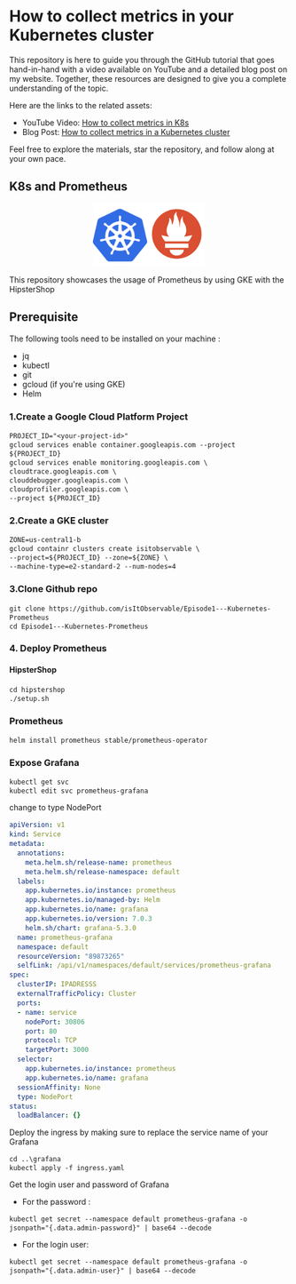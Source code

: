 # How to collect metrics in your Kubernetes cluster

This repository is here to guide you through the GitHub tutorial that goes hand-in-hand with a video available on YouTube and a detailed blog post on my website. 
Together, these resources are designed to give you a complete understanding of the topic.

Here are the links to the related assets:
- YouTube Video: [How to collect metrics in K8s](https://www.youtube.com/watch?v=JQrk6HwlN78)
- Blog Post: [How to collect metrics in a Kubernetes cluster](https://isitobservable.io/observability/kubernetes/collect-metrics-in-kubernetes-cluster)

Feel free to explore the materials, star the repository, and follow along at your own pace.

## K8s and Prometheus
<p align="center"><img src="/image/k8sprom.png" width="40%" alt="Prometheus Logo" /></p>

This repository showcases the usage of Prometheus by using GKE with the HipsterShop


## Prerequisite
The following tools need to be installed on your machine :
- jq
- kubectl
- git
- gcloud (if you're using GKE)
- Helm
  
### 1.Create a Google Cloud Platform Project
```
PROJECT_ID="<your-project-id>"
gcloud services enable container.googleapis.com --project ${PROJECT_ID}
gcloud services enable monitoring.googleapis.com \
cloudtrace.googleapis.com \
clouddebugger.googleapis.com \
cloudprofiler.googleapis.com \
--project ${PROJECT_ID}
```
### 2.Create a GKE cluster
```
ZONE=us-central1-b
gcloud containr clusters create isitobservable \
--project=${PROJECT_ID} --zone=${ZONE} \
--machine-type=e2-standard-2 --num-nodes=4
```
### 3.Clone Github repo
```
git clone https://github.com/isItObservable/Episode1---Kubernetes-Prometheus
cd Episode1---Kubernetes-Prometheus
```
### 4. Deploy Prometheus
#### HipsterShop
```
cd hipstershop
./setup.sh
```
### Prometheus
```
helm install prometheus stable/prometheus-operator
```
### Expose Grafana
```
kubectl get svc
kubectl edit svc prometheus-grafana
```
change to type NodePort
```yaml
apiVersion: v1
kind: Service
metadata:
  annotations:
    meta.helm.sh/release-name: prometheus
    meta.helm.sh/release-namespace: default
  labels:
    app.kubernetes.io/instance: prometheus
    app.kubernetes.io/managed-by: Helm
    app.kubernetes.io/name: grafana
    app.kubernetes.io/version: 7.0.3
    helm.sh/chart: grafana-5.3.0
  name: prometheus-grafana
  namespace: default
  resourceVersion: "89873265"
  selfLink: /api/v1/namespaces/default/services/prometheus-grafana
spec:
  clusterIP: IPADRESSS
  externalTrafficPolicy: Cluster
  ports:
  - name: service
    nodePort: 30806
    port: 80
    protocol: TCP
    targetPort: 3000
  selector:
    app.kubernetes.io/instance: prometheus
    app.kubernetes.io/name: grafana
  sessionAffinity: None
  type: NodePort
status:
  loadBalancer: {}
```
Deploy the ingress by making sure to replace the service name of your Grafana
```
cd ..\grafana
kubectl apply -f ingress.yaml
```
Get the login user and password of Grafana
* For the password :
```
kubectl get secret --namespace default prometheus-grafana -o jsonpath="{.data.admin-password}" | base64 --decode
```
* For the login user:
```
kubectl get secret --namespace default prometheus-grafana -o jsonpath="{.data.admin-user}" | base64 --decode
```
